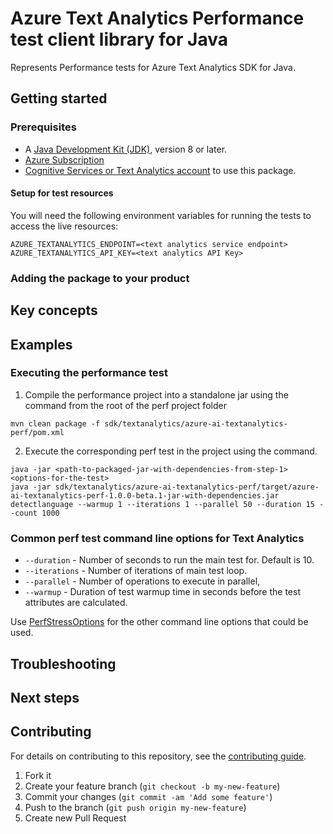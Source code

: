 # Azure Text Analytics Performance test client library for Java

Represents Performance tests for Azure Text Analytics SDK for Java.

## Getting started

### Prerequisites

- A [Java Development Kit (JDK)][jdk_link], version 8 or later.
- [Azure Subscription][azure_subscription]
- [Cognitive Services or Text Analytics account][text_analytics_account] to use this package.

#### Setup for test resources

You will need the following environment variables for running the tests to access the live resources:

```
AZURE_TEXTANALYTICS_ENDPOINT=<text analytics service endpoint>
AZURE_TEXTANALYTICS_API_KEY=<text analytics API Key>
```

### Adding the package to your product

## Key concepts

## Examples
### Executing the performance test
1. Compile the performance project into a standalone jar using the command from the root of the perf project folder
```
mvn clean package -f sdk/textanalytics/azure-ai-textanalytics-perf/pom.xml
```

2. Execute the corresponding perf test in the project using the command.
```
java -jar <path-to-packaged-jar-with-dependencies-from-step-1> <options-for-the-test>
java -jar sdk/textanalytics/azure-ai-textanalytics-perf/target/azure-ai-textanalytics-perf-1.0.0-beta.1-jar-with-dependencies.jar detectlanguage --warmup 1 --iterations 1 --parallel 50 --duration 15 --count 1000
```

### Common perf test command line options for Text Analytics
- `--duration` - Number of seconds to run the main test for. Default is 10.
- `--iterations` - Number of iterations of main test loop.
- `--parallel` - Number of operations to execute in parallel,
- `--warmup` - Duration of test warmup time in seconds before the test attributes are calculated.

Use [PerfStressOptions](https://github.com/Azure/azure-sdk-for-java/blob/main/common/perf-test-core/src/main/java/com/azure/perf/test/core/PerfStressOptions.java)
for the other command line options that could be used.

## Troubleshooting

## Next steps

## Contributing

For details on contributing to this repository, see the [contributing guide](https://github.com/Azure/azure-sdk-for-java/blob/main/CONTRIBUTING.md).

1. Fork it
1. Create your feature branch (`git checkout -b my-new-feature`)
1. Commit your changes (`git commit -am 'Add some feature'`)
1. Push to the branch (`git push origin my-new-feature`)
1. Create new Pull Request

<!-- LINKS -->
[azure_subscription]: https://azure.microsoft.com/free
[jdk_link]: https://docs.microsoft.com/java/azure/jdk/?view=azure-java-stable
[text_analytics_account]: https://docs.microsoft.com/azure/cognitive-services/cognitive-services-apis-create-account?tabs=singleservice%2Cwindows
